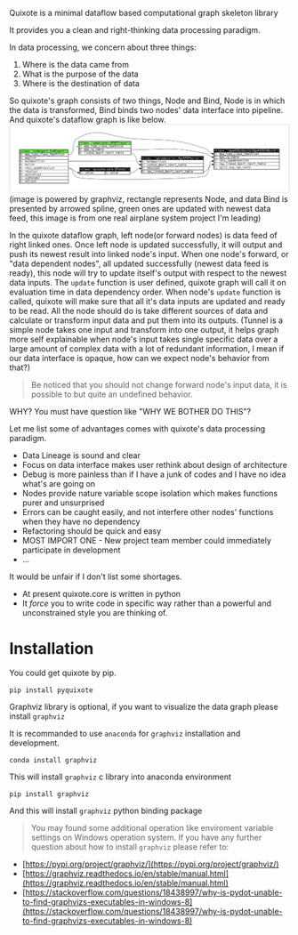 Quixote is a minimal dataflow based computational graph skeleton library

It provides you a clean and right-thinking data processing paradigm.

In data processing, we concern about three things:
1. Where is the data came from
2. What is the purpose of the data
3. Where is the destination of data

So quixote's graph consists of two things, Node and Bind, Node is in which the data is transformed, Bind binds two nodes' data interface into pipeline.
And quixote's dataflow graph is like below.
![graph](image/graph.png)(image is powered by graphviz, rectangle represents Node, and data Bind is presented by arrowed spline, green ones are updated with newest data feed, this image is from one real airplane system project I'm leading)

In the quixote dataflow graph, left node(or forward nodes) is data feed of right linked ones. Once left node is updated successfully, it will output and push its newest result into linked node's input. When one node's forward, or "data dependent nodes", all updated successfully (newest data feed is ready), this node will try to update itself's output with respect to the newest data inputs. The `update` function is user defined, quixote graph will call it on evaluation time in data dependency order. When node's `update` function is called, quixote will make sure that all it's data inputs are updated and ready to be read. All the node should do is take different sources of data and calculate or transform input data and put them into its outputs. (Tunnel is a simple node takes one input and transform into one output, it helps graph more self explainable when node's input takes single specific data over a large amount of complex data with a lot of redundant information, I mean if our data interface is opaque, how can we expect node's behavior from that?)

> Be noticed that you should not change forward node's input data, it is possible to but quite an undefined behavior.

WHY? You must have question like "WHY WE BOTHER DO THIS"?

Let me list some of advantages comes with quixote's data processing paradigm.

* Data Lineage is sound and clear
* Focus on data interface makes user rethink about design of architecture 
* Debug is more painless than if I have a junk of codes and I have no idea what's are going on
* Nodes provide nature variable scope isolation which makes functions purer and unsurprised
* Errors can be caught easily, and not interfere other nodes' functions when they have no dependency
* Refactoring should be quick and easy
* MOST IMPORT ONE - New project team member could immediately participate in development
* ...

It would be unfair if I don't list some shortages.

* At present quixote.core is written in python
* It _force_ you to write code in specific way rather than a powerful and unconstrained style you are thinking of.


# Installation

You could get quixote by pip.
``` 
pip install pyquixote
```

Graphviz library is optional, if you want to visualize the data graph please install `graphviz`

It is recommanded to use `anaconda` for `graphviz` installation and development.

```
conda install graphviz
```
This will install `graphviz` c library into anaconda environment
```
pip install graphviz
```
And this will install `graphviz` python binding package

> You may found some additional operation like enviroment variable settings on Windows operation system. If you have any further question about how to install `graphviz` please refer to:

* [https://pypi.org/project/graphviz/](https://pypi.org/project/graphviz/)
* [https://graphviz.readthedocs.io/en/stable/manual.html](https://graphviz.readthedocs.io/en/stable/manual.html)
* [https://stackoverflow.com/questions/18438997/why-is-pydot-unable-to-find-graphvizs-executables-in-windows-8](https://stackoverflow.com/questions/18438997/why-is-pydot-unable-to-find-graphvizs-executables-in-windows-8)








